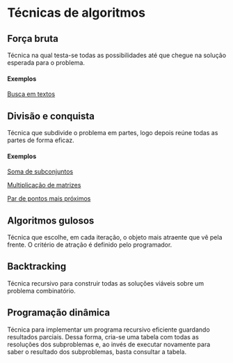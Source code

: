 # Técnicas de algoritmos

## Força bruta

Técnica na qual testa-se todas as possibilidades até que chegue na solução esperada para o problema.

#### Exemplos

[Busca em textos](https://github.com/ianbandrade/LAB-III_Algorithms/tree/master/src/Forca_bruta/Busca_em_textos)

## Divisão e conquista

Técnica que subdivide o problema em partes, logo depois reúne todas as partes de forma eficaz.

#### Exemplos

[Soma de subconjuntos](https://github.com/ianbandrade/LAB-III_Algorithms/tree/master/src/Divisao_e_conquista/Soma_de_subconjuntos)

[Multiplicação de matrizes](https://github.com/ianbandrade/LAB-III_Algorithms/tree/master/src/Divisao_e_conquista/Multiplicacao_de_matrizes)

[Par de pontos mais próximos](https://github.com/ianbandrade/LAB-III_Algorithms/tree/master/src/Divisao_e_conquista/Par_de_pontos_mais_proximos)

## Algoritmos gulosos

Técnica que escolhe, em cada iteração, o objeto mais atraente que vê pela frente. O critério de atração é definido pelo programador.

## Backtracking

Técnica recursivo para construir todas as soluções viáveis sobre um problema combinatório.

## Programação dinâmica

Técnica para implementar um programa recursivo eficiente guardando resultados parciais. Dessa forma, cria-se uma tabela com todas as resoluções dos subproblemas e, ao invés de executar novamente para saber o resultado dos subproblemas, basta consultar a tabela.

